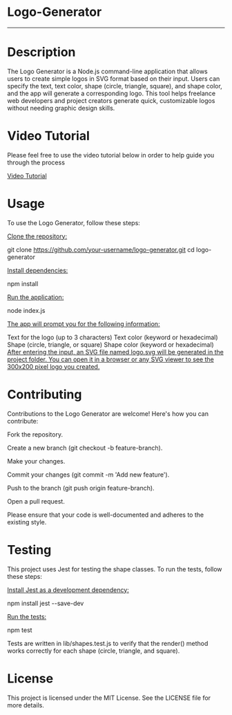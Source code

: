 # Logo-Generator
____________________________________________________________________

# Description
The Logo Generator is a Node.js command-line application that allows users to create simple logos in SVG format based on their input. Users can specify the text, text color, shape (circle, triangle, square), and shape color, and the app will generate a corresponding logo. This tool helps freelance web developers and project creators generate quick, customizable logos without needing graphic design skills.

# Video Tutorial

Please feel free to use the video tutorial below in order to help guide you through the process

[Video Tutorial](https://drive.google.com/file/d/1hVSF2bybLcawQrvQLnXz0grAyCTreATf/view)

# Usage
To use the Logo Generator, follow these steps:

<ins> Clone the repository:

git clone https://github.com/your-username/logo-generator.git
cd logo-generator

<ins>Install dependencies:

npm install

<ins>Run the application:

node index.js

<ins>The app will prompt you for the following information:

Text for the logo (up to 3 characters)
Text color (keyword or hexadecimal)
Shape (circle, triangle, or square)
Shape color (keyword or hexadecimal)
<ins>After entering the input, an SVG file named logo.svg will be generated in the project folder. You can open it in a browser or any SVG viewer to see the 300x200 pixel logo you created.

# Contributing
Contributions to the Logo Generator are welcome! Here's how you can contribute:

Fork the repository.

Create a new branch (git checkout -b feature-branch).

Make your changes.

Commit your changes (git commit -m 'Add new feature').

Push to the branch (git push origin feature-branch).

Open a pull request.

Please ensure that your code is well-documented and adheres to the existing style.

# Testing
This project uses Jest for testing the shape classes. To run the tests, follow these steps:

<ins>Install Jest as a development dependency:

npm install jest --save-dev

<ins>Run the tests:

npm test

Tests are written in lib/shapes.test.js to verify that the render() method works correctly for each shape (circle, triangle, and square).

# License
This project is licensed under the MIT License. See the LICENSE file for more details.
